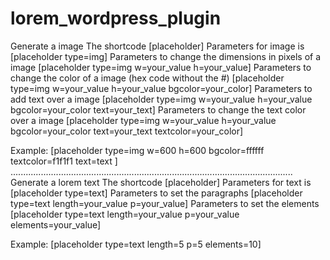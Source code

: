 # lorem_wordpress_plugin
Generate a image
The shortcode  [placeholder]
Parameters for image is [placeholder type=img]
Parameters to change the dimensions in pixels of a image [placeholder type=img w=your_value h=your_value]
Parameters to change the color of a image (hex code without the #) [placeholder type=img w=your_value h=your_value bgcolor=your_color]
Parameters to add text over a image [placeholder type=img w=your_value h=your_value bgcolor=your_color text=your_text]
Parameters to change the text color over a image [placeholder type=img w=your_value h=your_value bgcolor=your_color text=your_text textcolor=your_color]

Example: 
[placeholder type=img w=600 h=600 bgcolor=ffffff textcolor=f1f1f1 text=text ]
................................................................................................................
Generate a lorem text
The shortcode  [placeholder]
Parameters for text is [placeholder type=text]
Parameters to set the paragraphs [placeholder type=text length=your_value p=your_value]
Parameters to set the elements [placeholder type=text length=your_value p=your_value elements=your_value]

Example: 
[placeholder type=text length=5 p=5 elements=10]
